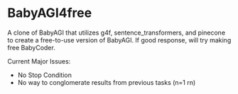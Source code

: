 # BabyAGI4free
A clone of BabyAGI that utilizes g4f, sentence_transformers, and pinecone to create a free-to-use version of BabyAGI. If good response, will try making free BabyCoder.

Current Major Issues:
- No Stop Condition
- No way to conglomerate results from previous tasks (n=1 rn)
